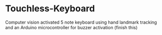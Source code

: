 # Touchless-Keyboard
Computer vision activated 5 note keyboard using hand landmark tracking and an Arduino microcontroller for buzzer activation
(finish this)
